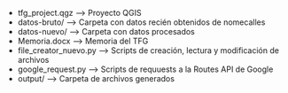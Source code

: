 - tfg_project.qgz --> Proyecto QGIS
- datos-bruto/ --> Carpeta con datos recién obtenidos de nomecalles
- datos-nuevo/ --> Carpeta con datos procesados
- Memoria.docx --> Memoria del TFG
- file_creator_nuevo.py --> Scripts de creación, lectura y modificación de archivos
- google_request.py --> Scripts de requuests a la Routes API de Google
- output/ --> Carpeta de archivos generados
